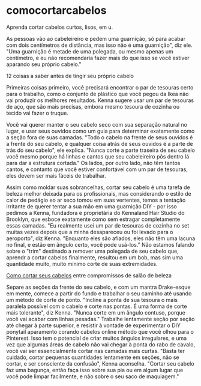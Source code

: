 # comocortarcabelos
Aprenda cortar cabelos curtos, lisos, em u.

As pessoas vão ao cabeleireiro e pedem uma guarnição, só para acabar com dois centímetros de distância, mas isso não é uma guarnição", diz ele. "Uma guarnição é metade de uma polegada, ou mesmo apenas um centímetro, e eu não recomendaria fazer mais do que isso se você estiver aparando seu próprio cabelo."

12 coisas a saber antes de tingir seu próprio cabelo

Primeiras coisas primeiro, você precisará encontrar o par de tesouras certo para o trabalho, como o conjunto de plástico que você pegou da Ikea não vai produzir os melhores resultados. Kenna sugere usar um par de tesouras de aço, que são mais precisas, embora mesmo tesoura de cozinha ou tecido vai fazer o truque. 

Você vai querer manter o seu cabelo seco com sua separação natural no lugar, e usar seus ouvidos como um guia para determinar exatamente como a seção fora de suas camadas. "Todo o cabelo na frente de seus ouvidos é a frente do seu cabelo, e qualquer coisa atrás de seus ouvidos é a parte de trás do seu cabelo", ele explica. "Nunca corte a parte traseira de seu cabelo você mesmo porque há linhas e cantos que seu cabeleireiro pôs dentro lá para dar a estrutura cortada." Os lados, por outro lado, não têm tantos cantos, e contanto que você estiver confortável com um par de tesouras, eles devem ser mais fáceis de trabalhar.

Assim como moldar suas sobrancelhas, cortar seu cabelo é uma tarefa de beleza melhor deixada para os profissionais, mas considerando o estilo de calor de pedágio eo ar seco tomou em suas vertentes, temos a tentação irritante de querer tentar a sua mão em uma guarnição DIY - por isso pedimos a Kenna, fundadora e proprietária do Kennaland Hair Studio do Brooklyn, que esboce exatamente como sem estragar completamente essas camadas. 
"Eu realmente usei um par de tesouras de cozinha no set muitas vezes depois que a minha desapareceu ou foi levado para o aeroporto", diz Kenna. "Enquanto eles são afiados, eles não têm uma lacuna no final, e estão em ângulo certo, você pode usá-los."
Não estamos falando sobre o "trim" destinado a remover uma polegada de seu cabelo que, aprendr a cortar cabelos finalmente, resultou em um bob, mas sim uma quantidade muito, muito mínimo corte de suas extremidades.

<a href="http://cabelosemadeixas.com/como-cortar-cabelos/">Como cortar seus cabelos</a> entre compromissos de salão de beleza

Separe as seções da frente do seu cabelo, e com um mantra Drake-esque em mente, comece a partir do fundo e trabalhar o seu caminho até usando um método de corte de ponto. "Incline a ponta de sua tesoura o mais paralela possível com o cabelo e corte nas pontas. É uma forma de corte mais tolerante", diz Kenna. "Nunca corte em um ângulo contuso, porque você vai acabar com linhas pesadas." Trabalhe lentamente seção por seção até chegar à parte superior, e resistir à vontade de experimentar o DIY ponytail aparamento corando cabelos online método que você olhou para o Pinterest. Isso tem o potencial de criar muitos ângulos irregulares, e uma vez que algumas áreas de cabelo não vai chegar à ponta do rabo de cavalo, você vai ser essencialmente cortar nas camadas mais curtas. "Basta ter cuidado, cortar pequenas quantidades lentamente em seções, não se cortar, e ser consciente da confusão", Kenna aconselha. "Cortar seu cabelo faz uma bagunça, então faça isso sobre sua pia ou em algum lugar que você pode limpar facilmente, e não sobre o seu saco de maquiagem."
